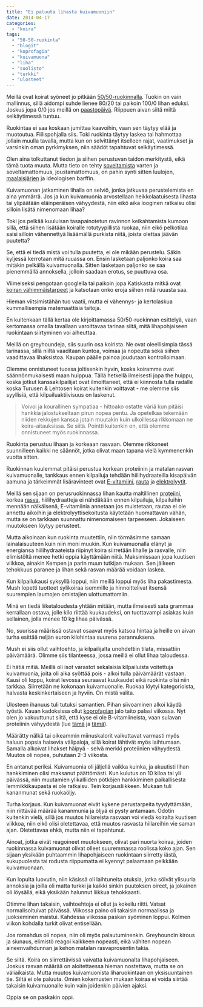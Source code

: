 ```yaml
---
title: "Ei paluuta lihasta kuivamuoniin"
date: 2014-04-17
categories: 
  - "koira"
tags: 
  - "50-50-ruokinta"
  - "blogit"
  - "koprofagia"
  - "kuivamuona"
  - "liha"
  - "suolisto"
  - "turkki"
  - "ulosteet"
---
```


Meillä ovat koirat syöneet jo pitkään [50/50-ruokinnalla](https://www.katiska.eu/tieto/koirat/ruoka/50-50-ruokinta-nopeat-nyrkkisaannot/ "50/50 -malli"). Tuokin on vain mallinnus, sillä aidompi suhde lienee 80/20 tai paikoin 100/0 lihan eduksi. Joskus jopa 0/0 jos meillä on [paastopäivä](https://www.katiska.eu/tieto/koirat/koira-syominen-yleinen/koiran-paasto/ "Koiran paasto"). Riippuen aivan siitä miltä selkäytimessä tuntuu.

<!--more-->

Ruokintaa ei saa koskaan jumittaa kaavoihin, vaan sen täytyy elää ja muotoutua. Fiilispohjalla siis. Toki ruokinta täytyy laskea tai hahmottaa jollain muulla tavalla, mutta kun on selvittänyt itselleen rajat, vaatimukset ja varsinkin oman pyrkimyksen, niin säädöt tapahtuvat selkäytimessä.

Olen aina tolkuttanut tiedon ja siihen perustuvan taidon merkitystä, eikä tämä tuota muuta. Mutta tieto on tehty [soveltamista](https://www.katiska.eu/tieto/koirat/ihan-sekalaista/teoria-on-kaiken-ydin/ "Teoria on kaiken ydin") varten ja soveltamattomuus, joustamattomuus, on pahin synti sitten luulojen, [maalaisjärjen](https://www.katiska.eu/tieto/koirat/lihaisaa-pohdintaa/maalaisjarkea-luihin/ "Maalaisjärkeä luihin") ja ideologisen barffin.

Kuivamuonan jatkaminen lihalla on selviö, jonka jatkuvaa perustelemista en aina ymmärrä. Jos ja kun kuivamuonia arvostellaan heikkolaatuisesta lihasta tai ylipäätään eläinperäisen vähyydestä, niin eikö aika looginen ratkaisu olisi silloin lisätä nimenomaan lihaa?

Toki jos pelkää kuuluisan tasapainotetun ravinnon keikahtamista kumoon sillä, että siihen lisätään koiralle rotutyypillistä ruokaa, niin eikö pelkotilaa saisi silloin vähennettyä lisäämällä purkista niitä, joista olettaa jäävän puutetta?

Se, että ei tiedä mistä voi tulla puutetta, ei ole mikään perustelu. Säkin kyljessä kerrotaan mitä ruuassa on. Ensin lasketaan paljonko koira saa mitäkin pelkällä kuivamuonalla. Sitten lasketaan paljonko se saa pienemmällä annoksella, jolloin saadaan erotus, se puuttuva osa.

Viimeiseksi pengotaan googlella tai paikoin jopa Katiskasta mitkä ovat [koiran vähimmäistarpeet](https://www.katiska.eu/tieto/koira-tieto-ravitsemus/) ja katsotaan onko eroja siihen mitä ruuasta saa.

Hieman viitsimistähän tuo vaatii, mutta ei vähennys- ja kertolaskua kummallisempia matemaattisia taitoja.

En kuitenkaan tällä kertaa ole kirjoittamassa 50/50-ruokinnan esittelyä, vaan kertomassa omalla tavallaan varoittavaa tarinaa siitä, mitä lihapohjaiseen ruokintaan siirtyminen voi aiheuttaa.

Meillä on greyhoundeja, siis suurin osa koirista. Ne ovat oleellisimpia tässä tarinassa, sillä niiltä vaaditaan kuntoa, voimaa ja nopeutta sekä siihen vaadittavaa lihaksistoa. Kaupan päälle painoa joudutaan kontrolloimaan.

Olemme onnistuneet tuossa joltisenkin hyvin, koska koiramme ovat säännönmukaisesti maan huippua. Tällä hetkellä ilmeisesti jopa the huippu, koska jotkut kanssakilpailijat ovat ilmoittaneet, että ei kiinnosta tulla radalle koska Turusen & Lehtosen koirat kuitenkin voittavat - me olemme siis syyllisiä, että kilpailuaktiivisuus on laskenut.

> Voivoi ja kourallinen sympatiaa - hittoako ostatte väriä kun pitäisi hankkia jalostukseltaan pirun nopea pentu. Ja opetelkaa tekemään niiden rekkujen kanssa jotain muutakin kuin ulkoillessa rikkomaan ne koira-aitauksissa. Se siitä. Pointti kuitenkin on, että olemme onnistuneet myös ruokinnassa.

Ruokinta perustuu lihaan ja korkeaan rasvaan. Olemme rikkoneet suunnilleen kaikki ne säännöt, jotka olivat maan tapana vielä kymmenenkin vuotta sitten.

Ruokinnan kuulemmat pitäisi perustua korkean proteiinin ja matalan rasvan kuivamuonalle, tankkaus ennen kilpailuja tehdään hiilihydraateilla kisapäivän aamuna ja tärkeimmät lisäravinteet ovat [E-vitamiini](https://www.katiska.eu/tieto/e-vitamiini/koira-e-vitamiini/), [rauta](https://www.katiska.eu/tieto/rauta/rauta/) ja [elektrolyytit](https://www.katiska.eu/ravitsemus/kivennaisaineet/elektrolyytit/).

Meillä sen sijaan on perusruokinnassa lihan kautta maltillinen [proteiini](https://www.katiska.eu/tieto/proteiinit/proteiini-ruokinnassa/), korkea [rasva](https://www.katiska.eu/tieto/rasvat/rasva-ruokinnassa/), hiilihydraatteja ei nähdäkään ennen kilpailuja, kilpailuihin mennään nälkäisenä, E-vitamiinia annetaan jos muistetaan, rautaa ei ole annettu aikoihin ja elektrolyyttisekoitusta käytetään huomattavan vähän, mutta se on tarkkaan suunnattu nimenomaiseen tarpeeseen. Jokaiseen muutokseen löytyy perusteet.

Mutta aikoinaan kun ruokinta muutettiin, niin törmäsimme samaan lainalaisuuteen kuin niin moni muukin. Kun kuivamuonalla elänyt ja energiansa hiilihydraateista riipinyt koira siirretään lihalle ja rasvalle, niin elimistöltä menee hetki oppia käyttämään niitä. Maksimissaan jopa kuutisen viikkoa, ainakin Kempen ja parin muun tutkijan mukaan. Sen jälkeen tehokkuus paranee ja lihan sekä rasvan määrää voidaan laskea.

Kun kilpailukausi syksyllä loppui, niin meillä loppui myös liha pakastimesta. Mush lopetti tuotteet sylikoiraa isommille ja hinnoittelivat itsensä suurempien laumojen omistajien ulottumattomiin.

Minä en tiedä liiketaloudesta yhtään mitään, mutta ilmeisesti sata grammaa kerrallaan ostava, jolle kilo riittää kuukaudeksi, on tuottavampi asiakas kuin sellainen, jolla menee 10 kg lihaa päivässä.

No, suurissa määrissä ostavat osaavat myös katsoa hintaa ja heille on aivan turha esittää neljän euron kilohintaa suurena parannuksena.

Mush ei siis ollut vaihtoehto, ja kilpailijalta unohdettiin tilata, missattiin päivämäärä. Olimme siis tilanteessa, jossa meillä ei ollut lihaa taloudessa.

Ei hätiä mitiä. Meillä oli isot varastot sekalaisia kilpailuista voitettuja kuivamuonia, joita oli aika syöttää pois - alkoi tulla päivämäärät vastaan. Kausi oli loppu, koirat levossa seuraavat kuukaudet eikä ruokinta olisi niin tarkkaa. Siirretään ne kokonaan kuivamuonalle. Ruokaa löytyi kategorioista, halvasta keskinkertaiseen ja hyviin. On mistä valita.

Ulosteen ihanuus tuli tutuksi samantien. Pihan siivoaminen alkoi käydä työstä. Kauan kadoksissa ollut [koprofagian](https://www.katiska.eu/tieto/koiran-suolisto-vatsa/koprofagia/ "Koprofagia") jalo taito palasi viikossa. Nyt olen jo vakuuttunut siitä, että kyse ei ole B-vitamiineista, vaan sulavan proteiinin vähyydestä (lue [tämä](https://www.katiska.eu/terveys/vatsa-suolisto-terveys/ulosteiden-ihanuus/ "Ulosteiden ihanuus") ja [tämä](https://www.katiska.eu/terveys/vatsa-suolisto-terveys/ulosteiden-ihanuus-osa-ii/ "Ulosteiden ihanuus, osa II")).

Määrätty nälkä tai oikeammin miinuskalorit vaikuttavat varmasti myös haluun popsia haisevia välipaloja, sillä koirat lähtivät myös laihtumaan. Samalla alkoivat lihakset häipyä - selvä merkki proteiinien vähyydestä. Muutos oli nopea, puhutaan 2-3 viikosta.

En antanut periksi. Kuivamuonia oli jäljellä vaikka kuinka, ja akuutisti lihan hankkiminen olisi maksanut päättömästi. Kun kulutus on 10 kiloa tai yli päivässä, niin muutamien ylikalliiden pötköjen hankkiminen paikallisesta lemmikkikaupasta ei ole ratkaisu. Tein korjausliikkeen. Mukaan tuli kananmunat sekä ruokaöljy.

Turha korjaus. Kun kuivamuonat eivät kykene perustarpeita tyydyttämään, niin riittävää määrää kananmunia ja öljyä ei pysty antamaan. Odotin kuitenkin vielä, sillä jos muutos hiilareista rasvaan voi viedä koiralta kuutisen viikkoa, niin eikö olisi oletettavaa, että muutos rasvasta hiilareihin vie saman ajan. Oletettavaa ehkä, mutta niin ei tapahtunut.

Ainoat, jotka eivät reagoineet muutokseen, olivat pari nuorta koiraa, joiden ruokinnassa kuivamuonat olivat olleet suuremmassa roolissa koko ajan. Sen sijaan yksikään puhtaammin lihapohjaiseen ruokintaan siirretty iästä, sukupuolesta tai rodusta riippumatta ei kyennyt palaamaan pelkkään kuivamuonaan.

Kun lopulta luovutin, niin käsissä oli laihtuneita otuksia, jotka söivät ylisuuria annoksia ja joilla oli matta turkki ja kaikki sinkin puutoksen oireet, ja jokainen oli löysällä, eikä yksikään halunnut liikkua tehokkaasti.

Otimme lihan takaisin, vaihtoehtoja ei ollut ja kokeilu riitti. Vatsat normalisoituivat päivässä. Viikossa paino oli takaisin normaalissa ja juokseminen maistui. Kahdessa viikossa paskan syöminen loppui. Kolmen viikon kohdalla turkit olivat entisellään.

Jos romahdus oli nopea, niin oli myös palautuminenkin. Greyhoundin kirous ja siunaus, elimistö reagoi kaikkeen nopeasti, eikä vähiten nopean aineenvaihdunnan ja kehon matalan rasvaprosentin takia.

Se siitä. Koira on siirrettävissä vaivatta kuivamuonalta lihapohjaiseen. Joskus rasvan määrää on aloitettaessa hieman nostettava, mutta se on väliaikaista. Mutta muutos kuivamuonista liharuokintaan on yksisuuntainen tie. Siltä ei ole paluuta. Omien kokemusten mukaan koiraa ei voida siirtää takaisin kuivamuonalle kuin vain joidenkin päivien ajaksi.

Oppia se on paskakin oppi.
